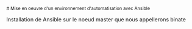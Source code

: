 <sub># Mise en oeuvre d'un environnement d'automatisation avec Ansible</sub>

Installation de Ansible sur le noeud master que nous appellerons binate


